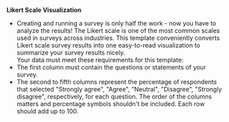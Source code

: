 **Likert Scale Visualization**
- Creating and running a survey is only half the work - now you have to analyze the results! The Likert scale is one of the most common scales used in surveys across industries. This template conveniently converts Likert scale survey results into one easy-to-read visualization to summarize your survey results nicely.  
Your data must meet these requirements for this template:  
- The first column must contain the questions or statements of your survey. 
- The second to fifth columns represent the percentage of respondents that selected "Strongly agree", "Agree", "Neutral", "Disagree", "Strongly disagree", respectively, for each question. The order of the columns matters and percentage symbols shouldn't be included. Each row should add up to 100.
